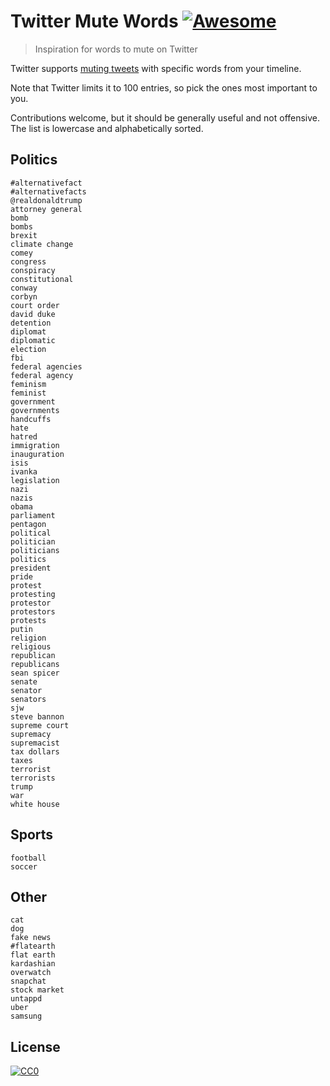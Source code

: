 # Twitter Mute Words [![Awesome](https://cdn.rawgit.com/sindresorhus/awesome/d7305f38d29fed78fa85652e3a63e154dd8e8829/media/badge.svg)](https://github.com/sindresorhus/awesome)

> Inspiration for words to mute on Twitter

Twitter supports [muting tweets](https://twitter.com/settings/muted_keywords) with specific words from your timeline.

Note that Twitter limits it to 100 entries, so pick the ones most important to you.

Contributions welcome, but it should be generally useful and not offensive. The list is lowercase and alphabetically sorted.


## Politics

```
#alternativefact
#alternativefacts
@realdonaldtrump
attorney general
bomb
bombs
brexit
climate change
comey
congress
conspiracy
constitutional
conway
corbyn
court order
david duke
detention
diplomat
diplomatic
election
fbi
federal agencies
federal agency
feminism
feminist
government
governments
handcuffs
hate
hatred
immigration
inauguration
isis
ivanka
legislation
nazi
nazis
obama
parliament
pentagon
political
politician
politicians
politics
president
pride
protest
protesting
protestor
protestors
protests
putin
religion
religious
republican
republicans
sean spicer
senate
senator
senators
sjw
steve bannon
supreme court
supremacy
supremacist
tax dollars
taxes
terrorist
terrorists
trump
war
white house
```


## Sports

```
football
soccer
```


## Other

```
cat
dog
fake news
#flatearth
flat earth
kardashian
overwatch
snapchat
stock market
untappd
uber
samsung
```


## License

[![CC0](http://mirrors.creativecommons.org/presskit/buttons/88x31/svg/cc-zero.svg)](https://creativecommons.org/publicdomain/zero/1.0/)
